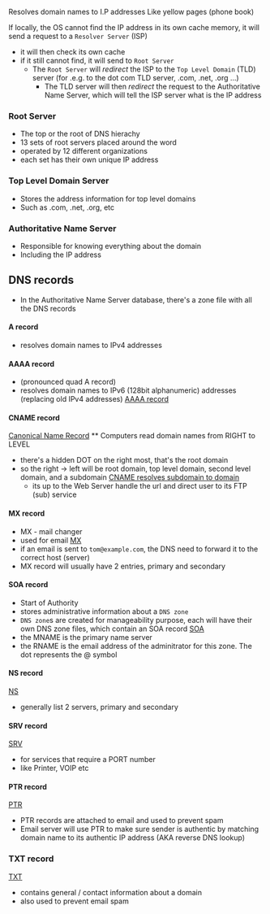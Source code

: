 Resolves domain names to I.P addresses
Like yellow pages (phone book)

If locally, the OS cannot find the IP address in its own cache memory,
it will send a request to a `Resolver Server` (ISP)
  - it will then check its own cache
  - if it still cannot find, it will send to `Root Server`
    - The `Root Server` will _redirect_ the ISP to the `Top Level Domain` (TLD) server
      (for .e.g. to the dot com TLD server, .com, .net, .org ...)
      - The TLD server will then _redirect_ the request to the Authoritative Name Server,
        which will tell the ISP server what is the IP address

### Root Server
- The top or the root of DNS hierachy
- 13 sets of root servers placed around the word
- operated by 12 different organizations
- each set has their own unique IP address

### Top Level Domain Server
- Stores the address information for top level domains
- Such as .com, .net, .org, etc

### Authoritative Name Server
- Responsible for knowing everything about the domain
- Including the IP address

## DNS records
- In the Authoritative Name Server database, there's a zone file with all the DNS records

#### A record
- resolves domain names to IPv4 addresses

#### AAAA record
- (pronounced quad A record)
- resolves domain names to IPv6 (128bit alphanumeric) addresses (replacing old IPv4 addresses)
[AAAA record](./AAAA-record.png)

#### CNAME record
[Canonical Name Record](./canonical-name.png)
** Computers read domain names from RIGHT to LEVEL
  - there's a hidden DOT on the right most, that's the root domain
  - so the right -> left will be root domain, top level domain, second level domain, and a subdomain
  [CNAME resolves subdomain to domain](./CNAME-resolves.png)
    - its up to the Web Server handle the url and direct user to its FTP (sub) service

#### MX record
- MX - mail changer
- used for email
[MX](./mx.png)
- if an email is sent to `tom@example.com`, the DNS need to forward it to the correct host (server)
- MX record will usually have 2 entries, primary and secondary

#### SOA record
- Start of Authority
- stores administrative information about a `DNS zone`
- `DNS zone`s are created for manageability purpose, each will have their own DNS zone files, which contain an SOA record
[SOA](./SOA.png)
- the MNAME is the primary name server
- the RNAME is the email address of the adminitrator for this zone. The dot represents the @ symbol

#### NS record
[NS](./NS.png)
- generally list 2 servers, primary and secondary

#### SRV record
[SRV](./SRV.png)
- for services that require a PORT number
- like Printer, VOIP etc

#### PTR record
[PTR](./PTR.png)
- PTR records are attached to email and used to prevent spam
- Email server will use PTR to make sure sender is authentic by matching domain name to its authentic IP address
  (AKA reverse DNS lookup)

### TXT record
[TXT](./TXT.png)
- contains general / contact information about a domain
- also used to prevent email spam